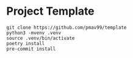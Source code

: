 # Project Template

```
git clone https://github.com/pmav99/template
python3 -mvenv .venv
source .venv/bin/activate
poetry install
pre-commit install
```
